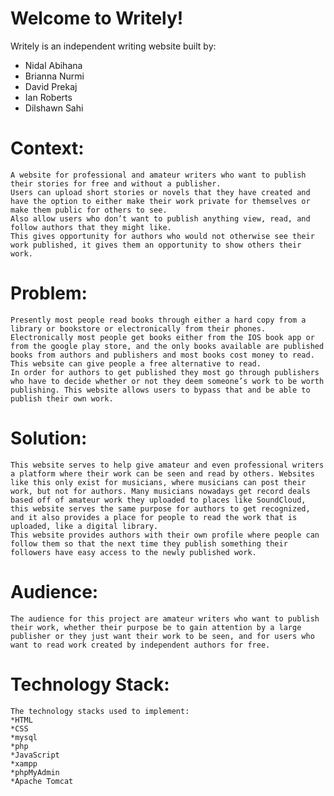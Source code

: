 # Welcome to Writely!
Writely is an independent writing website built by:
* Nidal Abihana
* Brianna Nurmi
* David Prekaj
* Ian Roberts
* Dilshawn Sahi

# Context: 
    A website for professional and amateur writers who want to publish their stories for free and without a publisher. 
    Users can upload short stories or novels that they have created and have the option to either make their work private for themselves or make them public for others to see. 
    Also allow users who don’t want to publish anything view, read, and follow authors that they might like. 
    This gives opportunity for authors who would not otherwise see their work published, it gives them an opportunity to show others their work.
# Problem:
    Presently most people read books through either a hard copy from a library or bookstore or electronically from their phones. Electronically most people get books either from the IOS book app or from the google play store, and the only books available are published books from authors and publishers and most books cost money to read. This website can give people a free alternative to read.
    In order for authors to get published they most go through publishers who have to decide whether or not they deem someone’s work to be worth publishing. This website allows users to bypass that and be able to publish their own work.

# Solution:
    This website serves to help give amateur and even professional writers a platform where their work can be seen and read by others. Websites like this only exist for musicians, where musicians can post their work, but not for authors. Many musicians nowadays get record deals based off of amateur work they uploaded to places like SoundCloud, this website serves the same purpose for authors to get recognized, and it also provides a place for people to read the work that is uploaded, like a digital library.
    This website provides authors with their own profile where people can follow them so that the next time they publish something their followers have easy access to the newly published work.

# Audience:
    The audience for this project are amateur writers who want to publish their work, whether their purpose be to gain attention by a large publisher or they just want their work to be seen, and for users who want to read work created by independent authors for free.

# Technology Stack:
    The technology stacks used to implement:
    *HTML
    *CSS
    *mysql
    *php
    *JavaScript
    *xampp
    *phpMyAdmin
    *Apache Tomcat


